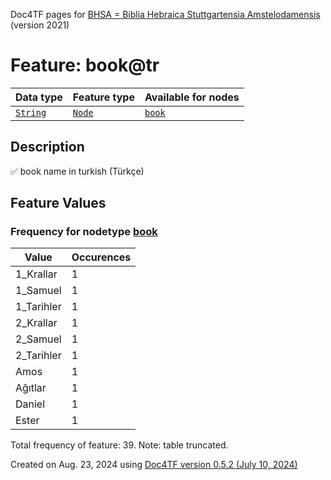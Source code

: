 Doc4TF pages for [BHSA = Biblia Hebraica Stuttgartensia Amstelodamensis](https://github.com/ETCBC/BHSA/tree/master/tf) (version 2021)
# Feature: book@tr
Data type|Feature type|Available for nodes
---|---|---
[`String`](featuresbydatatype.md#string)|[`Node`](featuresbytype.md#node)| [`book`](featuresbynodetype.md#book) 
## Description
✅ book name in turkish (Türkçe)
## Feature Values
### Frequency for nodetype [book](featuresbynodetype.md#book)
Value|Occurences
---|---
1_Krallar|1
1_Samuel|1
1_Tarihler|1
2_Krallar|1
2_Samuel|1
2_Tarihler|1
Amos|1
Ağıtlar|1
Daniel|1
Ester|1

Total frequency of feature: 39. Note: table truncated.
  

Created on Aug. 23, 2024 using [Doc4TF version 0.5.2 (July 10, 2024)](https://github.com/tonyjurg/Doc4TF/blob/main/CreateFeatureDoc.ipynb) 